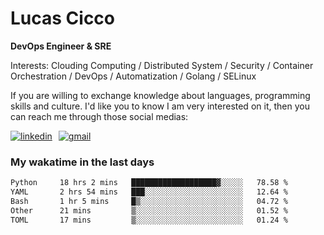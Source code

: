 # Lucas Cicco

**DevOps Engineer & SRE**

Interests: Clouding Computing / Distributed System / Security / Container Orchestration / DevOps / Automatization / Golang / SELinux

If you are willing to exchange knowledge about languages, programming skills and culture. I'd like you to know I am very interested on it, then you can reach me through those social medias:

<div style="display: flex; align-items: center; gap: 10px;">
  <a href="https://www.linkedin.com/in/lucas-vitor-de-cicco" target="_blank">
    <img
      src="https://img.shields.io/badge/-LinkedIn-%230077B5?style=for-the-badge&logo=linkedin&logoColor=white"
      alt="linkedin"
      target="_blank" 
    />
  </a>
  <a href="mailto:lucasvitorx1@gmail.com">
      <img
        src="https://img.shields.io/badge/-Gmail-%23333?style=for-the-badge&logo=gmail&logoColor=white"
        alt="gmail"
        target="_blank"
      />
  </a>
</div>

### My wakatime in the last days

<!--START_SECTION:waka-->

```txt
Python     18 hrs 2 mins   ███████████████████▓░░░░░   78.58 %
YAML       2 hrs 54 mins   ███░░░░░░░░░░░░░░░░░░░░░░   12.64 %
Bash       1 hr 5 mins     █▒░░░░░░░░░░░░░░░░░░░░░░░   04.72 %
Other      21 mins         ▒░░░░░░░░░░░░░░░░░░░░░░░░   01.52 %
TOML       17 mins         ▒░░░░░░░░░░░░░░░░░░░░░░░░   01.24 %
```

<!--END_SECTION:waka-->
